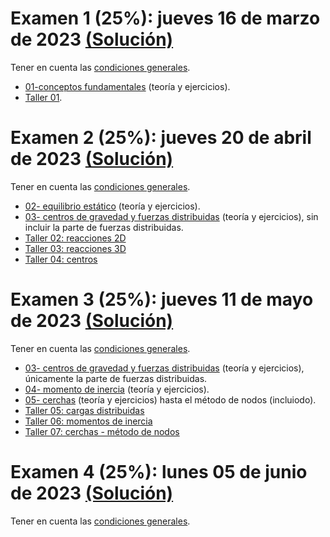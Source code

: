 
# Examen 1 (25%): jueves 16 de marzo de 2023 [(Solución)](/docs/SOL-examen_1-2023-1s.pdf)
Tener en cuenta las [condiciones generales](/docs/cronograma_2023-1s.md#sobre-la-evaluación).

- [01-conceptos fundamentales](https://drive.google.com/file/d/1wHVbaJxeK1ICHDDJ3cXFpDhef2HDRwxe/view) (teoría y ejercicios).
- [Taller 01](https://drive.google.com/file/d/1y1wtrcX0VtL_hD6Vs7VCk9YncGb-i4BN/view).

# Examen 2 (25%): jueves 20 de abril de 2023 [(Solución)](/docs/SOL-examen_2-2023-1s.pdf)
Tener en cuenta las [condiciones generales](/docs/cronograma_2023-1s.md#sobre-la-evaluación).

- [02- equilibrio estático](https://drive.google.com/file/d/1zGMlxq3HT2ADkKtL_xXswFduoYsWvPFG/view?usp=sharing) (teoría y ejercicios).
- [03- centros de gravedad y fuerzas distribuidas](https://drive.google.com/file/d/1zoq5rxK4id7QVuzhLjPVIDnWY4Xs8iBy/view?usp=sharing) (teoría y ejercicios), sin incluir la parte de fuerzas distribuidas.
- [Taller 02: reacciones 2D](https://drive.google.com/file/d/1yuF4Hzw_owZJmIjyCq5iv2UBboXlzvCA/view?usp=sharing)
- [Taller 03: reacciones 3D](https://drive.google.com/file/d/1zNzEq6rsMotcjNFeGPsIotyHfy1lWOIt/view?usp=sharing)
- [Taller 04: centros](https://drive.google.com/file/d/10V0eGGvVckRcqHWqJxOgWPQGiVQ5Looi/view?usp=sharing)


# Examen 3 (25%): jueves 11 de mayo de 2023 [(Solución)](/docs/SOL-examen_3-2023-1s.pdf)
Tener en cuenta las [condiciones generales](/docs/cronograma_2023-1s.md#sobre-la-evaluación).
- [03- centros de gravedad y fuerzas distribuidas](https://drive.google.com/file/d/1zoq5rxK4id7QVuzhLjPVIDnWY4Xs8iBy/view?usp=sharing) (teoría y ejercicios), únicamente la parte de fuerzas distribuidas.
- [04- momento de inercia](https://drive.google.com/file/d/1I7kO0bDeBa2wgW3hK-erDytze_oy4M1J/view?usp=sharing) (teoría y ejercicios).
- [05- cerchas](https://drive.google.com/file/d/1P74bk-mspZr-gRC4DT4WA-CABK4lTp2s/view?usp=sharing) (teoría y ejercicios) hasta el método de nodos (incluiodo).
- [Taller 05: cargas distribuidas](https://drive.google.com/open?id=1LB7G1jtXeZ0A4roDUGufIW5ojbx6oDJn&authuser=jnramirezg%40unal.edu.co&usp=drive_fs)
- [Taller 06: momentos de inercia](https://drive.google.com/file/d/1Rjge0tDraPtNmoHrITthDeEoEQZlkgeq/view?usp=sharing)
- [Taller 07: cerchas - método de nodos](https://drive.google.com/file/d/1UhuCw9ak5HqgBiib54v2zJfD6oDVpnwE/view?usp=sharing)

# Examen 4 (25%): lunes 05 de junio de 2023 [(Solución)](/docs/SOL-examen_4-2023-1s.pdf)
Tener en cuenta las [condiciones generales](/docs/cronograma_2023-1s.md#sobre-la-evaluación).
